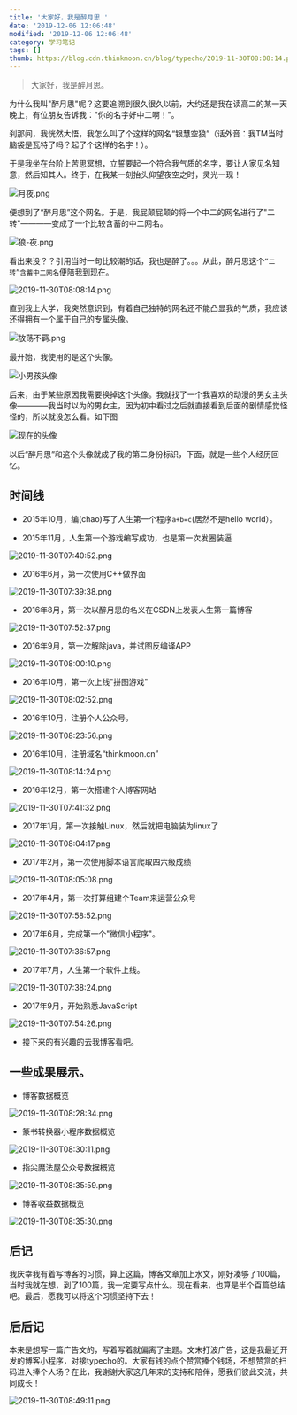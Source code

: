 ```yaml
---
title: '大家好，我是醉月思 '
date: '2019-12-06 12:06:48'
modified: '2019-12-06 12:06:48'
category: 学习笔记
tags: []
thumb: https://blog.cdn.thinkmoon.cn/blog/typecho/2019-11-30T08:08:14.png
---
```


> 大家好，我是醉月思。

为什么我叫"醉月思"呢？这要追溯到很久很久以前，大约还是我在读高二的某一天晚上，有位朋友告诉我："你的名字好中二啊！"。

刹那间，我恍然大悟，我怎么叫了个这样的网名“银慧空狼”（话外音：我TM当时脑袋是瓦特了吗？起了个这样的名字！）。

于是我坐在台阶上苦思冥想，立誓要起一个符合我气质的名字，要让人家见名知意，然后知其人。终于，在我某一刻抬头仰望夜空之时，灵光一现！

![月夜.png][1]

便想到了“醉月思”这个网名。于是，我屁颠屁颠的将一个中二的网名进行了"二转"————变成了一个比较含蓄的中二网名。

![狼-夜.png][2]

看出来没？？引用当时一句比较潮的话，我也是醉了。。。从此，醉月思这个`“二转”含蓄中二网名`便陪我到现在。

![2019-11-30T08:08:14.png][3]

直到我上大学，我突然意识到，有着自己独特的网名还不能凸显我的气质，我应该还得拥有一个属于自己的专属头像。

![放荡不羁.png][4]

最开始，我使用的是这个头像。

![小男孩头像][5]

后来，由于某些原因我需要换掉这个头像。我就找了一个我喜欢的动漫的男女主头像————我当时以为的男女主，因为初中看过之后就直接看到后面的剧情感觉怪怪的，所以就没怎么看。如下图

![现在的头像](https://www.thinkmoon.cn/usr/uploads/2018/12/55979974.jpg)

以后“醉月思”和这个头像就成了我的第二身份标识，下面，就是一些个人经历回忆。

## 时间线
- 2015年10月，编(chao)写了人生第一个程序`a+b=c`(居然不是hello world）。

- 2015年11月，人生第一个游戏编写成功，也是第一次发圈装逼

![2019-11-30T07:40:52.png][6]

- 2016年6月，第一次使用C++做界面

![2019-11-30T07:39:38.png][7]

- 2016年8月，第一次以醉月思的名义在CSDN上发表人生第一篇博客

![2019-11-30T07:52:37.png][8]

- 2016年9月，第一次解除java，并试图反编译APP

![2019-11-30T08:00:10.png][9]

- 2016年10月，第一次上线"拼图游戏"

![2019-11-30T08:02:52.png][10]

- 2016年10月，注册个人公众号。

![2019-11-30T08:23:56.png][11]

- 2016年10月，注册域名“thinkmoon.cn”

![2019-11-30T08:14:24.png][12]

- 2016年12月，第一次搭建个人博客网站

![2019-11-30T07:41:32.png][13]

- 2017年1月，第一次接触Linux，然后就把电脑装为linux了

![2019-11-30T08:04:17.png][14]

- 2017年2月，第一次使用脚本语言爬取四六级成绩

![2019-11-30T08:05:08.png][15]

- 2017年4月，第一次打算组建个Team来运营公众号

![2019-11-30T07:58:52.png][16]

- 2017年6月，完成第一个"微信小程序"。

![2019-11-30T07:36:57.png][17]

- 2017年7月，人生第一个软件上线。

![2019-11-30T07:38:24.png][18]

- 2017年9月，开始熟悉JavaScript

![2019-11-30T07:54:26.png][19]

- 接下来的有兴趣的去我博客看吧。

## 一些成果展示。

- 博客数据概览

![2019-11-30T08:28:34.png][20]

- 篆书转换器小程序数据概览

![2019-11-30T08:30:11.png][21]

- 指尖魔法屋公众号数据概览

![2019-11-30T08:35:59.png][22]

- 博客收益数据概览

![2019-11-30T08:35:30.png][23]

## 后记

我庆幸我有着写博客的习惯，算上这篇，博客文章加上水文，刚好凑够了100篇，当时我就在想，到了100篇，我一定要写点什么。现在看来，也算是半个百篇总结吧。最后，愿我可以将这个习惯坚持下去！

## 后后记

本来是想写一篇广告文的，写着写着就偏离了主题。文末打波广告，这是我最近开发的博客小程序，对接typecho的。大家有钱的点个赞赏捧个钱场，不想赞赏的扫码进入捧个人场？在此，我谢谢大家这几年来的支持和陪伴，愿我们彼此交流，共同成长！

![2019-11-30T08:49:11.png][24]


  [1]: https://blog.cdn.thinkmoon.cn/blog/typecho/%E6%9C%88%E5%A4%9C.png
  [2]: https://blog.cdn.thinkmoon.cn/blog/typecho/%E7%8B%BC-%E5%A4%9C.png
  [3]: https://blog.cdn.thinkmoon.cn/blog/typecho/2019-11-30T08:08:14.png
  [4]: https://blog.cdn.thinkmoon.cn/blog/typecho/%E6%94%BE%E8%8D%A1%E4%B8%8D%E7%BE%81.png
  [5]: https://blog.cdn.thinkmoon.cn/blog/typecho/2019-11-29T09:08:51.png
  [6]: https://blog.cdn.thinkmoon.cn/blog/typecho/2019-11-30T07:40:52.png
  [7]: https://blog.cdn.thinkmoon.cn/blog/typecho/2019-11-30T07:39:38.png
  [8]: https://blog.cdn.thinkmoon.cn/blog/typecho/2019-11-30T07:52:37.png
  [9]: https://blog.cdn.thinkmoon.cn/blog/typecho/2019-11-30T08:00:10.png
  [10]: https://blog.cdn.thinkmoon.cn/blog/typecho/2019-11-30T08:02:52.png
  [11]: https://blog.cdn.thinkmoon.cn/blog/typecho/2019-11-30T08:23:56.png
  [12]: https://blog.cdn.thinkmoon.cn/blog/typecho/2019-11-30T08:14:24.png
  [13]: https://blog.cdn.thinkmoon.cn/blog/typecho/2019-11-30T07:41:32.png
  [14]: https://blog.cdn.thinkmoon.cn/blog/typecho/2019-11-30T08:04:17.png
  [15]: https://blog.cdn.thinkmoon.cn/blog/typecho/2019-11-30T08:05:08.png
  [16]: https://blog.cdn.thinkmoon.cn/blog/typecho/2019-11-30T07:58:52.png
  [17]: https://blog.cdn.thinkmoon.cn/blog/typecho/2019-11-30T07:36:57.png
  [18]: https://blog.cdn.thinkmoon.cn/blog/typecho/2019-11-30T07:38:24.png
  [19]: https://blog.cdn.thinkmoon.cn/blog/typecho/2019-11-30T07:54:26.png
  [20]: https://blog.cdn.thinkmoon.cn/blog/typecho/2019-11-30T08:28:34.png
  [21]: https://blog.cdn.thinkmoon.cn/blog/typecho/2019-11-30T08:30:11.png
  [22]: https://blog.cdn.thinkmoon.cn/blog/typecho/2019-11-30T08:35:59.png
  [23]: https://blog.cdn.thinkmoon.cn/blog/typecho/2019-11-30T08:35:30.png
  [24]: https://blog.cdn.thinkmoon.cn/blog/typecho/2019-11-30T08:49:11.png
  [25]: https://blog.cdn.thinkmoon.cn/blog/typecho/amp-logo.jpg